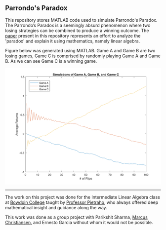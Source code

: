 ## Parrondo's Paradox
This repository stores MATLAB code used to simulate Parrondo's Paradox. The Parrondo’s Paradox is a seemingly absurd phenomenon where 
two losing strategies can be combined to produce a winning outcome. 
The [paper](https://github.com/kmushegi/Parrondos-Paradox/blob/master/parrondos-games.pdf) present in this repository represents 
an effort to analyze the 'paradox' and explain it using mathematics, namely linear algebra.

Figure below was generated using MATLAB. Game A and Game B are two losing games, Game C is comprised by randomly playing Game A and Game B.
As we can see Game C is a winning game.

![alt text](https://github.com/kmushegi/Parrondos-Paradox/blob/master/figures/all_simulations.png?raw=true "Parrondo's Paradox")

---
The work on this project was done for the Intermediate Linear Algebra class at [Bowdoin College](https://bowdoin.edu) taught by 
[Professor Pietraho](http://www.bowdoin.edu/~tpietrah/), who always offered deep mathematical insight and guidance along the way.

This work was done as a group project with Parikshit Sharma, [Marcus Christiansen](https://github.com/MarcusEFC), 
and Ernesto Garcia without whom it would not be possible.



